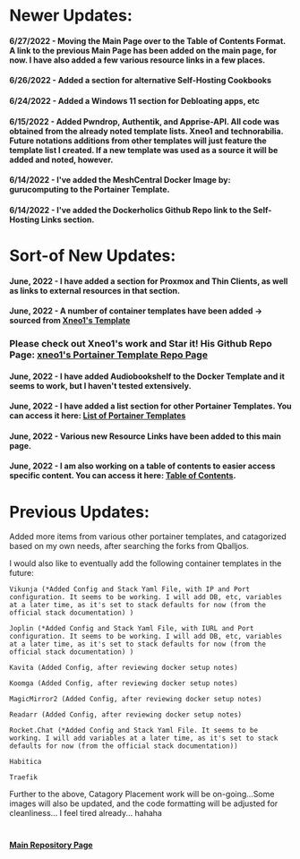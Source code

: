 # Newer Updates:

#### 6/27/2022 - Moving the Main Page over to the Table of Contents Format. A link to the previous Main Page has been added on the main page, for now. I have also added a few various resource links in a few places. 

#### 6/26/2022 - Added a section for alternative Self-Hosting Cookbooks

#### 6/24/2022 - Added a Windows 11 section for Debloating apps, etc

#### 6/15/2022 - Added Pwndrop, Authentik, and Apprise-API. All code was obtained from the already noted template lists. Xneo1 and technorabilia. Future notations additions from other templates will just feature the template list I created. If a new template was used as a source it will be added and noted, however. 

#### 6/14/2022 - I've added the MeshCentral Docker Image by: gurucomputing to the Portainer Template. 

#### 6/14/2022 - I've added the Dockerholics Github Repo link to the Self-Hosting Links section. 

# Sort-of New Updates: 

#### June, 2022 - I have added a section for Proxmox and Thin Clients, as well as links to external resources in that section.

#### June, 2022 - A number of container templates have been added -> sourced from [Xneo1's Template](https://raw.githubusercontent.com/xneo1/portainer_templates/master/Template/template.json)

### Please check out Xneo1's work and Star it! His Github Repo Page: [xneo1's Portainer Template Repo Page](https://github.com/xneo1/portainer_templates) 

#### June, 2022 - I have added Audiobookshelf to the Docker Template and it seems to work, but I haven't tested extensively. 

#### June, 2022 - I have added a list section for other Portainer Templates. You can access it here: [List of Portainer Templates](https://github.com/mycroftwilde/portainer_templates/tree/master/TemplatesList) 

#### June, 2022 - Various new Resource Links have been added to this main page.

#### June, 2022 - I am also working on a table of contents to easier access specific content. You can access it here: [Table of Contents](https://github.com/mycroftwilde/portainer_templates/tree/master/TableOfContents). 

# Previous Updates:

Added more items from various other portainer templates, and catagorized based on my own needs, after searching the forks from Qballjos.

I would also like to eventually add the following container templates in the future:

    Vikunja (*Added Config and Stack Yaml File, with IP and Port configuration. It seems to be working. I will add DB, etc, variables at a later time, as it's set to stack defaults for now (from the official stack documentation) )

    Joplin (*Added Config and Stack Yaml File, with IURL and Port configuration. It seems to be working. I will add DB, etc, variables at a later time, as it's set to stack defaults for now (from the official stack documentation) )

    Kavita (Added Config, after reviewing docker setup notes)

    Koomga (Added Config, after reviewing docker setup notes)

    MagicMirror2 (Added Config, after reviewing docker setup notes)

    Readarr (Added Config, after reviewing docker setup notes)

    Rocket.Chat (*Added Config and Stack Yaml File. It seems to be working. I will add variables at a later time, as it's set to stack defaults for now (from the official stack documentation))

    Habitica

    Traefik

Further to the above, Catagory Placement work will be on-going...Some images will also be updated, and the code formatting will be adjusted for cleanliness... I feel tired already... hahaha
#

#### [Main Repository Page](https://github.com/mycroftwilde/portainer_templates)

